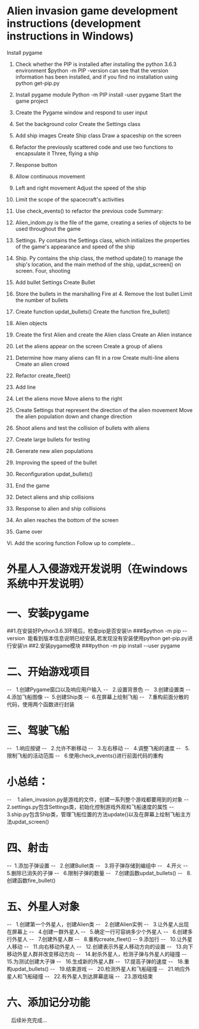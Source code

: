 # Alien invasion game development instructions (development instructions in Windows)
Install pygame
1. Check whether the PIP is installed after installing the python 3.6.3 environment
$python -m PIP -version can see that the version information has been installed, and if you find no installation using python get-pip.py
2. Install pygame module
Python -m PIP install -user pygame
Start the game project
1. Create the Pygame window and respond to user input
2. Set the background color
Create the Settings class
4. Add ship images
Create Ship class
Draw a spaceship on the screen
7. Refactor the previously scattered code and use two functions to encapsulate it
Three, flying a ship
1. Response button
2. Allow continuous movement
3. Left and right movement
Adjust the speed of the ship
5. Limit the scope of the spacecraft's activities
6. Use check_events() to refactor the previous code
Summary:
1. Alien_indom.py is the file of the game, creating a series of objects to be used throughout the game
2. Settings. Py contains the Settings class, which initializes the properties of the game's appearance and speed of the ship
3. Ship. Py contains the ship class, the method update() to manage the ship's location, and the main method of the ship, updat_screen() on screen.
Four, shooting
1. Add bullet Settings
Create Bullet
3. Store the bullets in the marshalling
Fire at 4.
Remove the lost bullet
Limit the number of bullets
7. Create function updat_bullets()
Create the function fire_bullet()
   
5. Alien objects
1. Create the first Alien and create the Alien class
Create an Alien instance
3. Let the aliens appear on the screen
Create a group of aliens
5. Determine how many aliens can fit in a row
Create multi-line aliens
Create an alien crowd
8. Refactor create_fleet()
9. Add line
10. Let the aliens move
Move aliens to the right
12. Create Settings that represent the direction of the alien movement
Move the alien population down and change direction
14. Shoot aliens and test the collision of bullets with aliens
15. Create large bullets for testing
16. Generate new alien populations
17. Improving the speed of the bullet
18. Reconfiguration updat_bullets()
19. End the game
20. Detect aliens and ship collisions
21. Response to alien and ship collisions
22. An alien reaches the bottom of the screen
23. Game over

Vi. Add the scoring function
Follow up to complete...

# 外星人入侵游戏开发说明（在windows系统中开发说明）
# 一、安装pygame
##1.在安装好Python3.6.3环境后，检查pip是否安装\n
###$python -m pip --version  能看到版本信息说明已经安装,若发现没有安装使用python get-pip.py进行安装\n
##2.安装pygame模块
###python -m pip install --user pygame
# 二、开始游戏项目
--    1.创建Pygame窗口以及响应用户输入
--    2.设置背景色
--    3.创建设置类
--    4.添加飞船图像
--   5.创建Ship类
--   6.在屏幕上绘制飞船
--    7.重构前面分散的代码，使用两个函数进行封装
# 三、驾驶飞船
--    1.响应按键
--    2.允许不断移动
--    3.左右移动
--    4.调整飞船的速度
--    5.限制飞船的活动范围
--    6.使用check_events()进行前面代码的重构
# 小总结：
 --     1.alien_invasion.py是游戏的文件，创建一系列整个游戏都要用到的对象
 --     2.settings.py包含Settings类，初始化控制游戏外观和飞船速度的属性
 --    3.ship.py包含Ship类，管理飞船位置的方法update()以及在屏幕上绘制飞船主方法updat_screen()
# 四、射击
--   1.添加子弹设置
--    2.创建Bullet类
--    3.将子弹存储到编组中
--    4.开火
--    5.删除已消失的子弹
--    6.限制子弹的数量
--    7.创建函数updat_bullets()
--    8.创建函数fire_bullet()
# 五、外星人对象
--    1.创建第一个外星人，创建Alien类
--    2.创建Alien实例
--    3.让外星人出现在屏幕上
--    4.创建一群外星人
--    5.确定一行可容纳多少个外星人
--    6.创建多行外星人
--    7.创建外星人群
--    8.重构create_fleet()
--    9.添加行
--    10.让外星人移动
--    11.向右移动外星人
--    12.创建表示外星人移动方向的设置
--    13.向下移动外星人群并改变移动方向
--    14.射杀外星人，检测子弹与外星人的碰撞
--    15.为测试创建大子弹
--    16.生成新的外星人群
--    17.提高子弹的速度
--    18.重构updat_bullets()
--    19.结束游戏
--    20.检测外星人和飞船碰撞
--    21.响应外星人和飞船碰撞
--    22.有外星人到达屏幕底端
--    23.游戏结束
# 六、添加记分功能
    后续补充完成...
